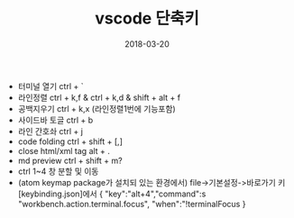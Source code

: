 ﻿---
layout:  post 
title:  "vscode 단축키"
date: 2018-03-20 
categories: explanation 
tags: vscode
---

- 터미널 열기 ctrl + ` 
- 라인정렬 ctrl + k,f & ctrl + k,d & shift + alt + f
- 공백지우기 ctrl + k,x (라인정렬1번에 기능포함)
- 사이드바 토글 ctrl + b
- 라인 간호솨 ctrl + j
- code folding ctrl + shift + [,]
- close html/xml tag alt + .
- md preview ctrl + shift + m?
- ctrl 1~4 창 분할 및 이동
- (atom keymap package가 설치되 있는 환경에서)
  file->기본설정->바로가기 키[keybinding.json]에서
  { "key":"alt+4","command":s "workbench.action.terminal.focus", "when":"!terminalFocus } 

